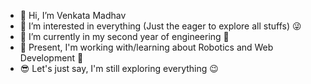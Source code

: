 - 👋 Hi, I’m Venkata Madhav
- 👀 I’m interested in everything (Just the eager to explore all stuffs) 😜
- 🌱 I’m currently in my second year of engineering 🤟
- 💞️ Present, I'm working with/learning about Robotics and Web Development 🤖
- 😎 Let's just say, I'm still exploring everything 😉

